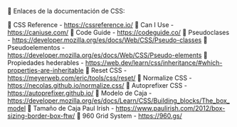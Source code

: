 🔵 Enlaces de la documentación de CSS:

🔵 CSS Reference - https://cssreference.io/
🔵 Can I Use - https://caniuse.com/
🔵 Code Guide - https://codeguide.co/
🔵 Pseudoclases - https://developer.mozilla.org/es/docs/Web/CSS/Pseudo-classes
🔵 Pseudoelementos - https://developer.mozilla.org/es/docs/Web/CSS/Pseudo-elements
🔵 Propiedades hederables - https://web.dev/learn/css/inheritance/#which-properties-are-inheritable
🔵 Reset CSS - https://meyerweb.com/eric/tools/css/reset/
🔵 Normalize CSS - https://necolas.github.io/normalize.css/
🔵 Autoprefixer CSS - https://autoprefixer.github.io/
🔵 Modelo de Caja - https://developer.mozilla.org/es/docs/Learn/CSS/Building_blocks/The_box_model
🔵 Tamaño de Caja Paul Irish - https://www.paulirish.com/2012/box-sizing-border-box-ftw/
🔵 960 Grid System - https://960.gs/